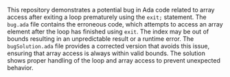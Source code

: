 This repository demonstrates a potential bug in Ada code related to array access after exiting a loop prematurely using the `exit;` statement.  The `bug.ada` file contains the erroneous code, which attempts to access an array element after the loop has finished using `exit`. The index may be out of bounds resulting in an unpredictable result or a runtime error. The `bugSolution.ada` file provides a corrected version that avoids this issue, ensuring that array access is always within valid bounds.  The solution shows proper handling of the loop and array access to prevent unexpected behavior.